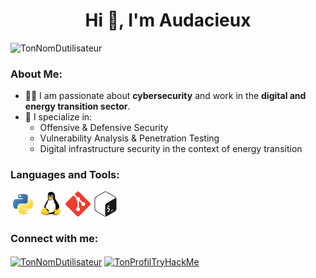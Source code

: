 <h1 align="center">Hi 👋, I'm Audacieux</h1>
<p align="left"> <img src="https://komarev.com/ghpvc/?username=TonNomDutilisateur&label=Profile%20views&color=0e75b6&style=flat" alt="TonNomDutilisateur" /> </p>


<h3 align="left">About Me:</h3>

- 👨‍💻 I am passionate about **cybersecurity** and work in the **digital and energy transition sector**.
- 🔐 I specialize in:
  - Offensive & Defensive Security
  - Vulnerability Analysis & Penetration Testing
  - Digital infrastructure security in the context of energy transition

<h3 align="left">Languages and Tools:</h3>
<p align="left">
<img src="https://raw.githubusercontent.com/teamedwardforever/Readme-Generator/71f25dd8b98329b168142a6b782a107b75eab178/svg/Skills/Languages/python-original.svg" alt="Python" width="40" height="40"/>
<img src="https://raw.githubusercontent.com/teamedwardforever/Readme-Generator/71f25dd8b98329b168142a6b782a107b75eab178/svg/Skills/Other/linux-original.svg" alt="Linux" width="40" height="40"/>
<img src="https://raw.githubusercontent.com/teamedwardforever/Readme-Generator/71f25dd8b98329b168142a6b782a107b75eab178/svg/Skills/Other/git-scm-icon.svg" alt="Git" width="40" height="40"/>
<img src="https://raw.githubusercontent.com/teamedwardforever/Readme-Generator/71f25dd8b98329b168142a6b782a107b75eab178/svg/Skills/Devops/gnu_bash-icon.svg" alt="Gnu Bash" width="40" height="40"/>
    <script src="https://tryhackme.com/badge/3023478"></script>
</p>



<h3 align="left">Connect with me:</h3>
<p align="left">
<a href="https://github.com/Audacieux138" target="blank"><img align="center" src="https://img.shields.io/badge/GitHub-100000?style=for-the-badge&logo=github&logoColor=white" alt="TonNomDutilisateur"/></a>
<a href="https://tryhackme.com/p/winpeas" target="blank"><img align="center" src="https://img.shields.io/badge/TryHackMe-Red?style=for-the-badge&logo=tryhackme&logoColor=white" alt="TonProfilTryHackMe"/></a>
</p>


